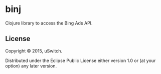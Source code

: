 # binj

Clojure library to access the Bing Ads API.

## License

Copyright © 2015, uSwitch.

Distributed under the Eclipse Public License either version 1.0 or (at
your option) any later version.
